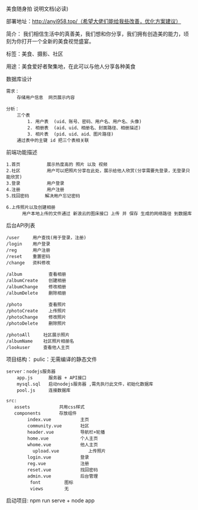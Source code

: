 美食随身拍 说明文档(必读)

部署地址：http://anyi958.top/（希望大佬们能给我些改善，优化方案建议）

简介：
    我们相信生活中的真善美，我们想和你分享，我们拥有创造美的能力，顷刻为你打开一个全新的美食视觉盛宴。

标签：美食、摄影、社区

用途：美食爱好者聚集地，在此可以与他人分享各种美食



数据库设计

    需求：
        存储用户信息  网页展示内容

    分析：
        三个表
            1. 用户表  (uid、账号、密码、用户名、用户名、头像)  
            2. 相册表  (aid、uid、相册名、封面路径、相册描述)  
            3. 相片表  (pid、uid、aid、图片路径)  
        通过表中的主键 id 把三个表相关联



前端功能描述

    1.首页          展示热度高的 照片 以及 视频
    2.社区          用户可以把照片分享在此处，展示给他人欣赏(分享需要先登录，无登录只能欣赏)
    3.登录          用户登录
    4.注册          用户注册
    5.找回密码      解决用户忘记密码

    6.上传照片以及创建相册      
          用户本地上传的文件通过 新浪云的图床接口 上传 并 保存 生成的网络路径 到数据库



后台API列表
  
    /user     用户查找(用于登录，注册)
    /login    用户登录
    /reg      用户注册
    /reset    重置密码
    /change   资料修改

    /album          查看相册
    /albumCreate    创建相册
    /albumChange    修改相册
    /albumDelete    删除相册

    /photo          查看照片
    /photoCreate    上传照片
    /photoChange    修改照片
    /photoDelete    删除照片

    /photoAll     社区展示照片
    /albumName    社区照片相册名
    /lookuser     查看他人主页



项目结构：
    pulic：无需编译的静态文件 

    server：nodejs服务器
        app.js      服务器 + API接口
        mysql.sql   启动nodejs服务器 ,需先执行此文件，初始化数据库
        pool.js     连接数据库

    src:
       assets           共用css样式
       components       存放组件
            index.vue           主页
            community.vue       社区
            header.vue          导航栏+轮播
            home.vue            个人主页 
            whome.vue           他人主页
	          upload.vue           上传照片
            login.vue           登录
            reg.vue             注册
      	    reset.vue           找回密码
      	    admin.vue           后台管理
             font         图标
             views        无
    
启动项目:
    npm run serve + node app












